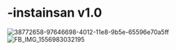 # -instainsan v1.0
![38772658-97646698-4012-11e8-9b5e-65596e70a5ff](https://user-images.githubusercontent.com/102995696/161635789-461e53d0-f8e6-4532-9bbc-5ea845e9953f.png)
![FB_IMG_1556983032195](https://user-images.githubusercontent.com/102995696/161635966-d3b56391-28e7-467f-a367-c15b7a2b15b4.jpg)
